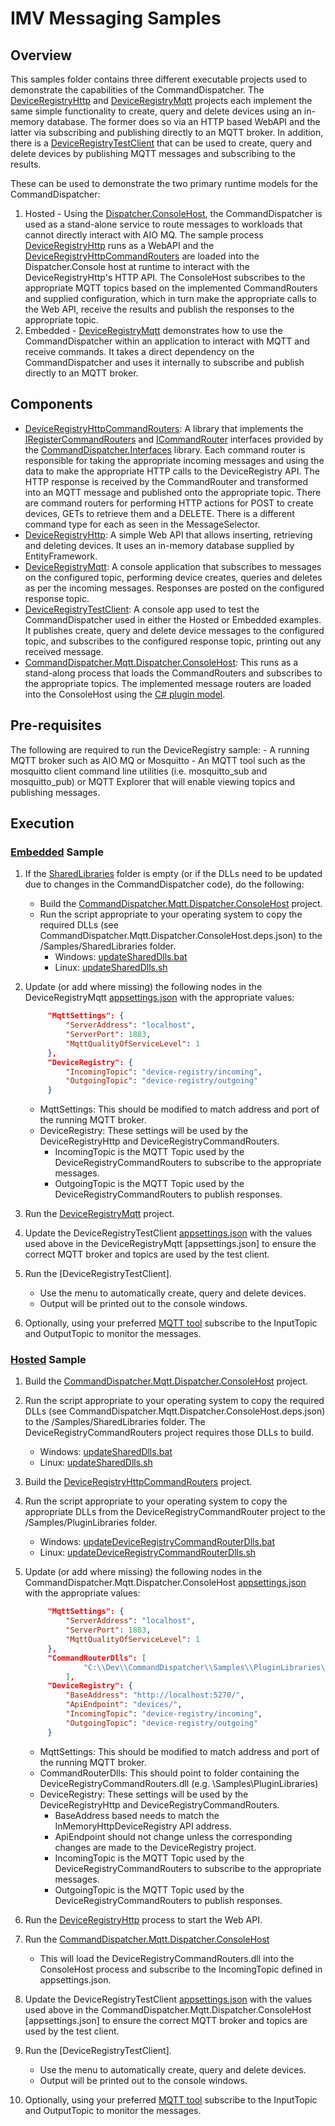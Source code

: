 # IMV Messaging Samples

## Overview

This samples folder contains three different executable projects used to demonstrate the capabilities of the CommandDispatcher. The [DeviceRegistryHttp](./DeviceRegistryHttp/) and [DeviceRegistryMqtt](./DeviceRegistryMqtt/) projects each implement the same simple functionality to create, query and delete devices using an in-memory database. The former does so via an HTTP based WebAPI and the latter via subscribing and publishing directly to an MQTT broker. In addition, there is a [DeviceRegistryTestClient](./DeviceRegistryTestClient/) that can be used to create, query and delete devices by publishing MQTT messages and subscribing to the results.

These can be used to demonstrate the two primary runtime models for the CommandDispatcher:

1. <a id="Hosted"></a>Hosted - Using the [Dispatcher.ConsoleHost](../src/CommandDispatcher.Mqtt.Dispatcher.ConsoleHost/), the CommandDispatcher is used as a stand-alone service to route messages to workloads that cannot directly interact with AIO MQ. The sample process [DeviceRegistryHttp](./DeviceRegistryHttp/) runs as a WebAPI and the [DeviceRegistryHttpCommandRouters](./DeviceRegistryHttpCommandRouters/) are loaded into the Dispatcher.Console host at runtime to interact with the DeviceRegistryHttp's HTTP API. The ConsoleHost subscribes to the appropriate MQTT topics based on the implemented CommandRouters and supplied configuration, which in turn make the appropriate calls to the Web API, receive the results and publish the responses to the appropriate topic.
1. <a id="Embedded"></a>Embedded - [DeviceRegistryMqtt](./DeviceRegistryMqtt/) demonstrates how to use the CommandDispatcher within an application to interact with MQTT and receive commands. It takes a direct dependency on the CommandDispatcher and uses it internally to subscribe and publish directly to an MQTT broker.

## Components

- [DeviceRegistryHttpCommandRouters](./DeviceRegistryHttpCommandRouters/): A library that implements the [IRegisterCommandRouters](../src/CommandDispatcher.Mqtt.Interfaces/IRegisterCommandRouters.cs) and [ICommandRouter](../src/CommandDispatcher.Mqtt.Interfaces/ICommandRouter.cs) interfaces provided by the [CommandDispatcher.Interfaces](../src/CommandDispatcher.Mqtt.Interfaces/) library. Each command router is responsible for taking the appropriate incoming messages and using the data to make the appropriate HTTP calls to the DeviceRegistry API. The HTTP response is received by the CommandRouter and transformed into an MQTT message and published onto the appropriate topic. There are command routers for performing HTTP actions for POST to create devices, GETs to retrieve them and a DELETE. There is a different command type for each as seen in the MessageSelector.
- [DeviceRegistryHttp](./DeviceRegistryHttp/): A simple Web API that allows inserting, retrieving and deleting devices. It uses an in-memory database supplied by EntityFramework.
- [DeviceRegistryMqtt](./DeviceRegistryMqtt/): A console application that subscribes to messages on the configured topic, performing device creates, queries and deletes as per the incoming messages. Responses are posted on the configured response topic.
- [DeviceRegistryTestClient](./DeviceRegistryTestClient/): A console app used to test the CommandDispatcher used in either the Hosted or Embedded examples. It publishes create, query and delete device messages to the configured topic, and subscribes to the configured response topic, printing out any received message.
- [CommandDispatcher.Mqtt.Dispatcher.ConsoleHost](../src/CommandDispatcher.Mqtt.Dispatcher.ConsoleHost/): This runs as a stand-along process that loads the CommandRouters and subscribes to the appropriate topics. The implemented message routers are loaded into the ConsoleHost using the [C# plugin model](https://learn.microsoft.com/en-us/dotnet/core/tutorials/creating-app-with-plugin-support).

## Pre-requisites

The following are required to run the DeviceRegistry sample:
    - A running MQTT broker such as AIO MQ or Mosquitto
    - An MQTT tool such as the mosquitto client command line utilities (i.e. mosquitto_sub and mosquitto_pub) or MQTT Explorer that will enable viewing topics and publishing messages.

## Execution

### [Embedded](#Embedded) Sample

1. If the [SharedLibraries](./SharedLibraries/) folder is empty (or if the DLLs need to be updated due to changes in the CommandDispatcher code), do the following:
   - Build the [CommandDispatcher.Mqtt.Dispatcher.ConsoleHost](../src/CommandDispatcher.Mqtt.Dispatcher.ConsoleHost/) project.
   - Run the script appropriate to your operating system to copy the required DLLs (see CommandDispatcher.Mqtt.Dispatcher.ConsoleHost.deps.json) to the /Samples/SharedLibraries folder.
     - Windows: [updateSharedDlls.bat](./updateSharedDlls.bat)
     - Linux: [updateSharedDlls.sh](./updateSharedDlls.sh)
2. Update (or add where missing) the following nodes in the DeviceRegistryMqtt [appsettings.json](./DeviceRegistryMqtt/appsettings.json) with the appropriate values:

   ```json
        "MqttSettings": {
            "ServerAddress": "localhost",
            "ServerPort": 1883,
            "MqttQualityOfServiceLevel": 1
        },
        "DeviceRegistry": {
            "IncomingTopic": "device-registry/incoming",
            "OutgoingTopic": "device-registry/outgoing"
        }
   ```

    - MqttSettings: This should be modified to match address and port of the running MQTT broker.
    - DeviceRegistry: These settings will be used by the DeviceRegistryHttp and DeviceRegistryCommandRouters.
      - IncomingTopic is the MQTT Topic used by the DeviceRegistryCommandRouters to subscribe to the appropriate messages.
      - OutgoingTopic is the MQTT Topic used by the DeviceRegistryCommandRouters to publish responses.
3. Run the [DeviceRegistryMqtt](./DeviceRegistryMqtt/) project.
4. Update the DeviceRegistryTestClient [appsettings.json](./DeviceRegistryTestClient/appsettings.json) with the values used above in the DeviceRegistryMqtt [appsettings.json] to ensure the correct MQTT broker and topics are used by the test client.
5. Run the [DeviceRegistryTestClient].
   - Use the menu to automatically create, query and delete devices.
   - Output will be printed out to the console windows.
6. Optionally, using your preferred [MQTT tool](../tools/mqtt/README.md) subscribe to the InputTopic and OutputTopic to monitor the messages.

### [Hosted](#Hosted) Sample

1. Build the [CommandDispatcher.Mqtt.Dispatcher.ConsoleHost](../src/CommandDispatcher.Mqtt.Dispatcher.ConsoleHost/) project.
2. Run the script appropriate to your operating system to copy the required DLLs (see CommandDispatcher.Mqtt.Dispatcher.ConsoleHost.deps.json) to the /Samples/SharedLibraries folder. The DeviceRegistryCommandRouters project requires those DLLs to build.
   - Windows: [updateSharedDlls.bat](./updateSharedDlls.bat)
   - Linux: [updateSharedDlls.sh](./updateSharedDlls.sh)
3. Build the [DeviceRegistryHttpCommandRouters](./DeviceRegistryHttpCommandRouters/) project.
4. Run the script appropriate to your operating system to copy the appropriate DLLs from the DeviceRegistryCommandRouter project to the /Samples/PluginLibraries folder.
   - Windows: [updateDeviceRegistryCommandRouterDlls.bat](./updateDeviceRegistryCommandRouterDlls.bat)
   - Linux: [updateDeviceRegistryCommandRouterDlls.sh](./updateDeviceRegistryCommandRouterDlls.sh)
5. Update (or add where missing) the following nodes in the CommandDispatcher.Mqtt.Dispatcher.ConsoleHost [appsettings.json](../src/CommandDispatcher.Mqtt.Dispatcher.ConsoleHost/appsettings.json) with the appropriate values:

   ```json
        "MqttSettings": {
            "ServerAddress": "localhost",
            "ServerPort": 1883,
            "MqttQualityOfServiceLevel": 1
        },
        "CommandRouterDlls": [
                "C:\\Dev\\CommandDispatcher\\Samples\\PluginLibraries\\DeviceRegistryCommandRouters.dll"
            ],
        "DeviceRegistry": {
            "BaseAddress": "http://localhost:5270/",
            "ApiEndpoint": "devices/",
            "IncomingTopic": "device-registry/incoming",
            "OutgoingTopic": "device-registry/outgoing"
        }
   ```

    - MqttSettings: This should be modified to match address and port of the running MQTT broker.
    - CommandRouterDlls: This should point to folder containing the DeviceRegistryCommandRouters.dll (e.g. \Samples\PluginLibraries)
    - DeviceRegistry: These settings will be used by the DeviceRegistryHttp and DeviceRegistryCommandRouters.
      - BaseAddress based needs to match the InMemoryHttpDeviceRegistry API address.
      - ApiEndpoint should not change unless the corresponding changes are made to the DeviceRegistry project.
      - IncomingTopic is the MQTT Topic used by the DeviceRegistryCommandRouters to subscribe to the appropriate messages.
      - OutgoingTopic is the MQTT Topic used by the DeviceRegistryCommandRouters to publish responses.
6. Run the [DeviceRegistryHttp](./DeviceRegistryHttp/) process to start the Web API.
7. Run the [CommandDispatcher.Mqtt.Dispatcher.ConsoleHost](../src/CommandDispatcher.Mqtt.Dispatcher.ConsoleHost/)
   - This will load the DeviceRegistryCommandRouters.dll into the ConsoleHost process and subscribe to the IncomingTopic defined in appsettings.json.
8. Update the DeviceRegistryTestClient [appsettings.json](./DeviceRegistryTestClient/appsettings.json) with the values used above in the CommandDispatcher.Mqtt.Dispatcher.ConsoleHost [appsettings.json] to ensure the correct MQTT broker and topics are used by the test client.
9. Run the [DeviceRegistryTestClient].
   - Use the menu to automatically create, query and delete devices.
   - Output will be printed out to the console windows.
10. Optionally, using your preferred [MQTT tool](../tools/mqtt/README.md) subscribe to the InputTopic and OutputTopic to monitor the messages.

